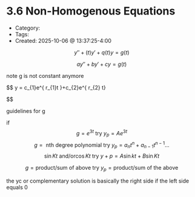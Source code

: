 3.6 Non-Homogenous Equations
=====
- Category: 
- Tags: 
- Created: 2025-10-06 @ 13:37:25-4:00


$$
y'' + (t)y' +q(t)y = g(t)
$$

$$
ay'' + by' + cy = g(t)
$$

note g is not constant anymore

$$
y = c_{1}e^{ r_{1}t }+c_{2}e^{ r_{2} t}

$$

guidelines for g

if
$$
g = e^{ 3t } \text{ try } y_{p} = Ae^{ 3t } 
$$
$$
g = \text{ nth degree polynomial try } y_{p} =a_{n}t^n + a_{n-1}t^{n-1}\dots
$$
$$
\sin Kt \text{ and/or} \cos Kt \text{ try } y+p = A\sin kt + B\sin Kt
$$

$$
g = \text{product/sum of above try } y_{p} = \text{product/sum of the above} 
$$


the yc or complementary solution is basically the right side if the left side equals 0 
